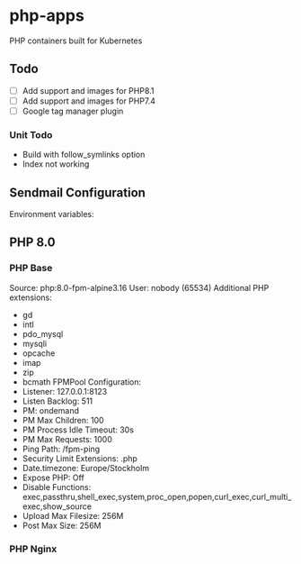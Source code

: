 # php-apps
PHP containers built for Kubernetes

## Todo
- [ ] Add support and images for PHP8.1
- [ ] Add support and images for PHP7.4
- [ ] Google tag manager plugin
### Unit Todo
- Build with follow_symlinks option
- Index not working



## Sendmail Configuration
Environment variables:

## PHP 8.0
### PHP Base
Source: php:8.0-fpm-alpine3.16
User: nobody (65534)
Additional PHP extensions:
- gd
- intl
- pdo_mysql
- mysqli
- opcache
- imap
- zip
- bcmath
FPMPool Configuration:
- Listener: 127.0.0.1:8123
- Listen Backlog: 511
- PM: ondemand
- PM Max Children: 100
- PM Process Idle Timeout: 30s
- PM Max Requests: 1000
- Ping Path: /fpm-ping
- Security Limit Extensions: .php
- Date.timezone: Europe/Stockholm
- Expose PHP: Off
- Disable Functions: exec,passthru,shell_exec,system,proc_open,popen,curl_exec,curl_multi_exec,show_source
- Upload Max Filesize: 256M
- Post Max Size: 256M

### PHP Nginx
